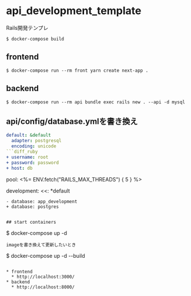 # api_development_template

Rails開発テンプレ

```
$ docker-compose build
```

## frontend
```
$ docker-compose run --rm front yarn create next-app .
```

## backend
```
$ docker-compose run --rm api bundle exec rails new . --api -d mysql
```

## api/config/database.ymlを書き換え
```api/config/database.yml
default: &default
  adapter: postgresql
  encoding: unicode
```diff_ruby
+ username: root
+ password: password
+ host: db
```
  pool: <%= ENV.fetch("RAILS_MAX_THREADS") { 5 } %>

development:
  <<: *default
```diff_ruby
- database: app_development  
+ database: postgres
```
```

## start containers
```
$ docker-compose up -d
```
imageを書き換えて更新したいとき
```
$ docker-compose up -d --build
```

* frontend
  * http://localhost:3000/
* backend
  * http://localhost:8000/
